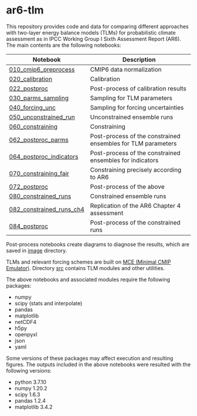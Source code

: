 # ar6-tlm

This repository provides code and data for comparing different approaches with two-layer energy balance models (TLMs) for probabilistic climate assessment as in IPCC Working Group I Sixth Assessment Report (AR6).
The main contents are the following notebooks:

Notebook | Description
---------|------------
[010_cmip6_preprocess](notebook/010_cmip6_preprocess.ipynb) | CMIP6 data normalization
[020_calibration](notebook/020_calibration.ipynb) | Calibration
[022_postproc](notebook/022_postproc.ipynb) | Post-process of calibration results
[030_parms_sampling](notebook/030_parms_sampling.ipynb) | Sampling for TLM parameters
[040_forcing_unc](notebook/040_forcing_unc.ipynb) | Sampling for forcing uncertainties
[050_unconstrained_run](notebook/050_unconstrained_run.ipynb) | Unconstrained ensemble runs
[060_constraining](notebook/060_constraining.ipynb) | Constraining
[062_postproc_parms](notebook/062_postproc_parms.ipynb) | Post-process of the constrained ensembles for TLM parameters
[064_postproc_indicators](notebook/064_postproc_indicators.ipynb) | Post-process of the constrained ensembles for indicators
[070_constraining_fair](notebook/070_constraining_fair.ipynb) | Constraining precisely according to AR6
[072_postproc](notebook/072_postproc.ipynb) | Post-process of the above
[080_constrained_runs](notebook/080_constrained_runs.ipynb) | Constrained ensemble runs
[082_constrained_runs_ch4](notebook/082_constrained_runs_ch4.ipynb) | Replication of the AR6 Chapter 4 assessment
[084_postproc](notebook/084_postproc.ipynb) | Post-process of the constrained runs

Post-process notebooks create diagrams to diagnose the results, which are saved in [image](image) directory.

TLMs and relevant forcing schemes are built on [MCE (Minimal CMIP Emulator)](https://github.com/tsutsui1872/mce).
Directory [src](src) contains TLM modules and other utilities.

The above notebooks and associated modules require the following packages:
- numpy
- scipy (stats and interpolate)
- pandas
- matplotlib
- netCDF4
- h5py
- openpyxl
- json
- yaml

Some versions of these packages may affect execution and resulting figures.
The outputs included in the above notebooks were resulted with the following versions:
- python 3.7.10
- numpy 1.20.2
- scipy 1.6.3
- pandas 1.2.4
- matplotlib 3.4.2
